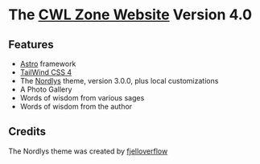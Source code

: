 # The [CWL Zone Website](https://www.thecwlzone.com) Version 4.0

## Features

- [Astro](https://astro.build/) framework
- [TailWind CSS 4](https://tailwindcss.com/)
- The [Nordlys](https://astro.build/themes/details/nordlys/) theme, version 3.0.0, plus local customizations
- A Photo Gallery
- Words of wisdom from various sages
- Words of wisdom from the author

## Credits

The Nordlys theme was created by [fjelloverflow](https://nordlys.fjelloverflow.dev/)
